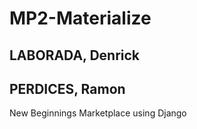 # MP2-Materialize

## LABORADA, Denrick
## PERDICES, Ramon

New Beginnings Marketplace using Django
